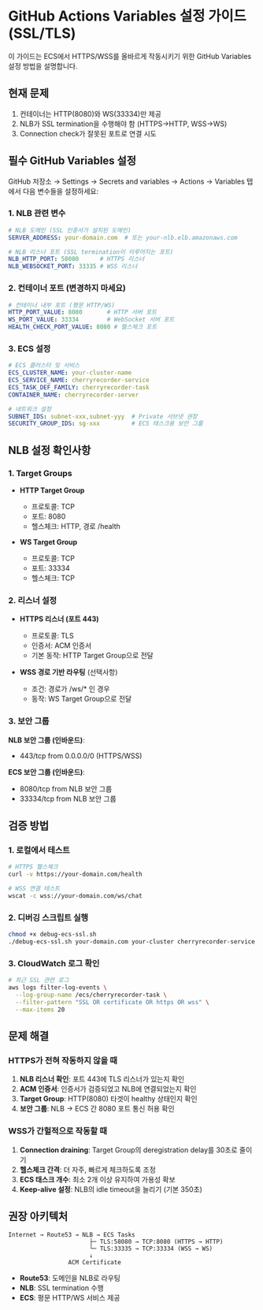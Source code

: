 # GitHub Actions Variables 설정 가이드 (SSL/TLS)

이 가이드는 ECS에서 HTTPS/WSS를 올바르게 작동시키기 위한 GitHub Variables 설정 방법을 설명합니다.

## 현재 문제

1. 컨테이너는 HTTP(8080)와 WS(33334)만 제공
2. NLB가 SSL termination을 수행해야 함 (HTTPS→HTTP, WSS→WS)
3. Connection check가 잘못된 포트로 연결 시도

## 필수 GitHub Variables 설정

GitHub 저장소 → Settings → Secrets and variables → Actions → Variables 탭에서 다음 변수들을 설정하세요:

### 1. NLB 관련 변수

```yaml
# NLB 도메인 (SSL 인증서가 설치된 도메인)
SERVER_ADDRESS: your-domain.com  # 또는 your-nlb.elb.amazonaws.com

# NLB 리스너 포트 (SSL termination이 이루어지는 포트)
NLB_HTTP_PORT: 58080      # HTTPS 리스너
NLB_WEBSOCKET_PORT: 33335 # WSS 리스너
```

### 2. 컨테이너 포트 (변경하지 마세요)

```yaml
# 컨테이너 내부 포트 (평문 HTTP/WS)
HTTP_PORT_VALUE: 8080       # HTTP 서버 포트
WS_PORT_VALUE: 33334        # WebSocket 서버 포트
HEALTH_CHECK_PORT_VALUE: 8080 # 헬스체크 포트
```

### 3. ECS 설정

```yaml
# ECS 클러스터 및 서비스
ECS_CLUSTER_NAME: your-cluster-name
ECS_SERVICE_NAME: cherryrecorder-service
ECS_TASK_DEF_FAMILY: cherryrecorder-task
CONTAINER_NAME: cherryrecorder-server

# 네트워크 설정
SUBNET_IDS: subnet-xxx,subnet-yyy  # Private 서브넷 권장
SECURITY_GROUP_IDS: sg-xxx         # ECS 태스크용 보안 그룹
```

## NLB 설정 확인사항

### 1. Target Groups

- **HTTP Target Group**
  - 프로토콜: TCP
  - 포트: 8080
  - 헬스체크: HTTP, 경로 /health

- **WS Target Group**
  - 프로토콜: TCP
  - 포트: 33334
  - 헬스체크: TCP

### 2. 리스너 설정

- **HTTPS 리스너 (포트 443)**
  - 프로토콜: TLS
  - 인증서: ACM 인증서
  - 기본 동작: HTTP Target Group으로 전달

- **WSS 경로 기반 라우팅** (선택사항)
  - 조건: 경로가 /ws/* 인 경우
  - 동작: WS Target Group으로 전달

### 3. 보안 그룹

**NLB 보안 그룹 (인바운드)**:
- 443/tcp from 0.0.0.0/0 (HTTPS/WSS)

**ECS 보안 그룹 (인바운드)**:
- 8080/tcp from NLB 보안 그룹
- 33334/tcp from NLB 보안 그룹

## 검증 방법

### 1. 로컬에서 테스트

```bash
# HTTPS 헬스체크
curl -v https://your-domain.com/health

# WSS 연결 테스트
wscat -c wss://your-domain.com/ws/chat
```

### 2. 디버깅 스크립트 실행

```bash
chmod +x debug-ecs-ssl.sh
./debug-ecs-ssl.sh your-domain.com your-cluster cherryrecorder-service ap-northeast-2
```

### 3. CloudWatch 로그 확인

```bash
# 최근 SSL 관련 로그
aws logs filter-log-events \
  --log-group-name /ecs/cherryrecorder-task \
  --filter-pattern "SSL OR certificate OR https OR wss" \
  --max-items 20
```

## 문제 해결

### HTTPS가 전혀 작동하지 않을 때

1. **NLB 리스너 확인**: 포트 443에 TLS 리스너가 있는지 확인
2. **ACM 인증서**: 인증서가 검증되었고 NLB에 연결되었는지 확인
3. **Target Group**: HTTP(8080) 타겟이 healthy 상태인지 확인
4. **보안 그룹**: NLB → ECS 간 8080 포트 통신 허용 확인

### WSS가 간헐적으로 작동할 때

1. **Connection draining**: Target Group의 deregistration delay를 30초로 줄이기
2. **헬스체크 간격**: 더 자주, 빠르게 체크하도록 조정
3. **ECS 태스크 개수**: 최소 2개 이상 유지하여 가용성 확보
4. **Keep-alive 설정**: NLB의 idle timeout을 늘리기 (기본 350초)

## 권장 아키텍처

```
Internet → Route53 → NLB → ECS Tasks
                       ├─ TLS:58080 → TCP:8080 (HTTPS → HTTP)
                       └─ TLS:33335 → TCP:33334 (WSS → WS)
                       ↓
                 ACM Certificate
```

- **Route53**: 도메인을 NLB로 라우팅
- **NLB**: SSL termination 수행
- **ECS**: 평문 HTTP/WS 서비스 제공
